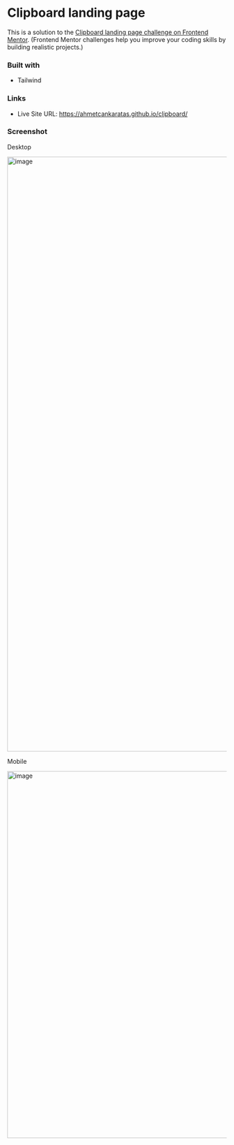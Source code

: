 # Clipboard landing page

This is a solution to the [Clipboard landing page challenge on Frontend Mentor](https://www.frontendmentor.io/challenges/clipboard-landing-page-5cc9bccd6c4c91111378ecb9). (Frontend Mentor challenges help you improve your coding skills by building realistic projects.)

### Built with

- Tailwind

### Links

- Live Site URL: https://ahmetcankaratas.github.io/clipboard/

### Screenshot

Desktop

<img width="1363" alt="image" src="https://user-images.githubusercontent.com/53529387/202386431-32af1596-07cb-4405-9579-c0c756e8a4aa.png">

Mobile

<img width="841" alt="image" src="https://user-images.githubusercontent.com/53529387/202386669-3fccda45-8e0f-437b-a7e1-a1d8f21efc58.png">

